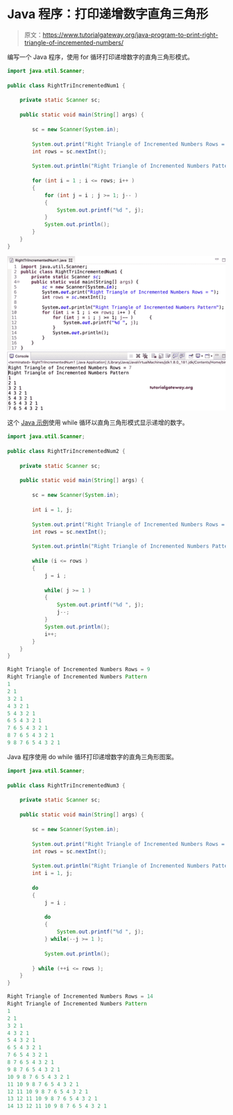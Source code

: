# Java 程序：打印递增数字直角三角形

> 原文：<https://www.tutorialgateway.org/java-program-to-print-right-triangle-of-incremented-numbers/>

编写一个 Java 程序，使用 for 循环打印递增数字的直角三角形模式。

```java
import java.util.Scanner;

public class RightTriIncrementedNum1 {

	private static Scanner sc;

	public static void main(String[] args) {

		sc = new Scanner(System.in);	

		System.out.print("Right Triangle of Incremented Numbers Rows = ");
		int rows = sc.nextInt();

		System.out.println("Right Triangle of Incremented Numbers Pattern");

		for (int i = 1 ; i <= rows; i++ ) 
		{
			for (int j = i ; j >= 1; j-- ) 	
			{
				System.out.printf("%d ", j);
			}
			System.out.println();
		}
	}
}
```

![Java Program to Print Right Triangle of Incremented Numbers](img/5ae8b2fb0f1babb317746e73b15d46ca.png)

这个 [Java 示例](https://www.tutorialgateway.org/learn-java-programs/)使用 while 循环以直角三角形模式显示递增的数字。

```java
import java.util.Scanner;

public class RightTriIncrementedNum2 {

	private static Scanner sc;

	public static void main(String[] args) {

		sc = new Scanner(System.in);	

		int i = 1, j; 

		System.out.print("Right Triangle of Incremented Numbers Rows = ");
		int rows = sc.nextInt();

		System.out.println("Right Triangle of Incremented Numbers Pattern");

		while (i <= rows ) 
		{
			j = i ;

			while( j >= 1 ) 	
			{
				System.out.printf("%d ", j);
				j--;
			}
			System.out.println();
			i++;
		}
	}
}
```

```java
Right Triangle of Incremented Numbers Rows = 9
Right Triangle of Incremented Numbers Pattern
1 
2 1 
3 2 1 
4 3 2 1 
5 4 3 2 1 
6 5 4 3 2 1 
7 6 5 4 3 2 1 
8 7 6 5 4 3 2 1 
9 8 7 6 5 4 3 2 1 
```

Java 程序使用 do while 循环打印递增数字的直角三角形图案。

```java
import java.util.Scanner;

public class RightTriIncrementedNum3 {

	private static Scanner sc;

	public static void main(String[] args) {

		sc = new Scanner(System.in);	

		System.out.print("Right Triangle of Incremented Numbers Rows = ");
		int rows = sc.nextInt();

		System.out.println("Right Triangle of Incremented Numbers Pattern");
		int i = 1, j; 

		do
		{
			j = i ;

			do	
			{
				System.out.printf("%d ", j);
			} while(--j >= 1 );

			System.out.println();

		} while (++i <= rows );
	}
}
```

```java
Right Triangle of Incremented Numbers Rows = 14
Right Triangle of Incremented Numbers Pattern
1 
2 1 
3 2 1 
4 3 2 1 
5 4 3 2 1 
6 5 4 3 2 1 
7 6 5 4 3 2 1 
8 7 6 5 4 3 2 1 
9 8 7 6 5 4 3 2 1 
10 9 8 7 6 5 4 3 2 1 
11 10 9 8 7 6 5 4 3 2 1 
12 11 10 9 8 7 6 5 4 3 2 1 
13 12 11 10 9 8 7 6 5 4 3 2 1 
14 13 12 11 10 9 8 7 6 5 4 3 2 1 
```